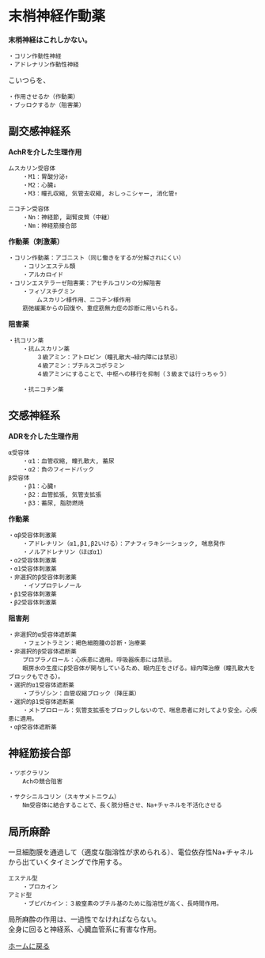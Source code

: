 # **末梢神経作動薬**
**末梢神経はこれしかない。**

    ・コリン作動性神経  
    ・アドレナリン作動性神経  

こいつらを、  

    ・作用させるか（作動薬）
    ・ブッロクするか（阻害薬）



## **副交感神経系**
**AchRを介した生理作用**  

    ムスカリン受容体
        ・M1：胃酸分泌↑
        ・M2：心臓↓
        ・M3：瞳孔収縮, 気管支収縮, おしっこシャー, 消化管↑

    ニコチン受容体
        ・Nn：神経節, 副腎皮質（中継）
        ・Nm：神経筋接合部

**作動薬（刺激薬）**

    ・コリン作動薬：アゴニスト（同じ働きをするが分解されにくい）
        ・コリンエステル類
        ・アルカロイド
    ・コリンエステラーゼ阻害薬：アセチルコリンの分解阻害
        ・フィゾスチグミン
            ムスカリン様作用、ニコチン様作用
        筋弛緩薬からの回復や、重症筋無力症の診断に用いられる。

**阻害薬**

    ・抗コリン薬
        ・抗ムスカリン薬
            ３級アミン：アトロピン（瞳孔散大→緑内障には禁忌）
            ４級アミン：ブチルスコポラミン
            ４級アミンにすることで、中枢への移行を抑制（３級までは行っちゃう）

        ・抗ニコチン薬


## **交感神経系**
**ADRを介した生理作用**

    α受容体
        ・α1：血管収縮, 瞳孔散大, 蓄尿
        ・α2：負のフィードバック
    β受容体
        ・β1：心臓↑
        ・β2：血管拡張, 気管支拡張
        ・β3：蓄尿, 脂肪燃焼

**作動薬**

    ・αβ受容体刺激薬
        ・アドレナリン（α1,β1,β2いける）：アナフィラキシーショック, 喘息発作
        ・ノルアドレナリン（ほぼα1）
    ・α2受容体刺激薬
    ・α1受容体刺激薬
    ・非選択的β受容体刺激薬
        ・イソプロテレノール
    ・β1受容体刺激薬
    ・β2受容体刺激薬


**阻害剤**

    ・非選択的α受容体遮断薬
        ・フェントラミン：褐色細胞腫の診断・治療薬
    ・非選択的β受容体遮断薬
        プロプラノロール：心疾患に適用。呼吸器疾患には禁忌。
        眼房水の生産にβ受容体が関与しているため、眼内圧をさげる。緑内障治療（瞳孔散大をブロックもできる）。
    ・選択的α1受容体遮断薬
        ・プラゾシン：血管収縮ブロック（降圧薬）
    ・選択的β1受容体遮断薬
        ・メトプロロール：気管支拡張をブロックしないので、喘息患者に対してより安全。心疾患に適用。
    ・αβ受容体遮断薬



## **神経筋接合部**

    ・ツボクラリン
        Achの競合阻害

    ・サクシニルコリン（スキサメトニウム）
        Nm受容体に結合することで、長く脱分極させ、Na+チャネルを不活化させる


## **局所麻酔**
一旦細胞膜を通過して（適度な脂溶性が求められる）、電位依存性Na+チャネルから出ていくタイミングで作用する。

    エステル型
        ・プロカイン
    アミド型
        ・ブピパカイン：３級窒素のブチル基のために脂溶性が高く、長時間作用。


局所麻酔の作用は、一過性でなければならない。  
全身に回ると神経系、心臓血管系に有害な作用。


[ホームに戻る](../ホーム.md)

